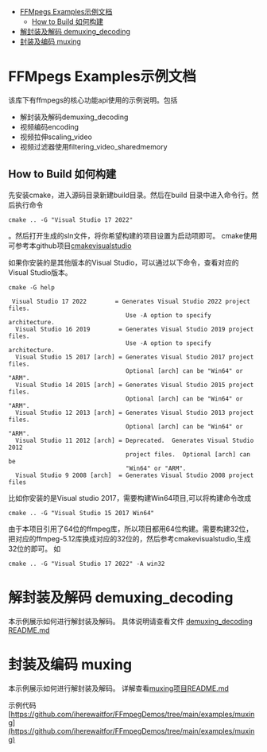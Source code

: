 - [FFMpegs Examples示例文档](#ffmpegs-examples示例文档)
  - [How to Build 如何构建](#how-to-build-如何构建)
- [解封装及解码 demuxing\_decoding](#解封装及解码-demuxing_decoding)
- [封装及编码 muxing](#封装及编码-muxing)


# FFMpegs Examples示例文档
该库下有ffmpegs的核心功能api使用的示例说明。包括 
- 解封装及解码demuxing_decoding
- 视频编码encoding
- 视频拉伸scaling_video
- 视频过滤器使用filtering_video_sharedmemory
## How to Build 如何构建
先安装cmake，进入源码目录新建build目录。然后在build 目录中进入命令行。然后执行命令
```
cmake .. -G "Visual Studio 17 2022"
```
。然后打开生成的sln文件，将你希望构建的项目设置为启动项即可。 cmake使用可参考本github项目[cmakevisualstudio](https://github.com/iherewaitfor/cmakevisualstudio)

如果你安装的是其他版本的Visual Studio，可以通过以下命令，查看对应的Visual Studio版本。
```
cmake -G help
```

```
 Visual Studio 17 2022        = Generates Visual Studio 2022 project files.
                                 Use -A option to specify architecture.
  Visual Studio 16 2019        = Generates Visual Studio 2019 project files.
                                 Use -A option to specify architecture.
  Visual Studio 15 2017 [arch] = Generates Visual Studio 2017 project files.
                                 Optional [arch] can be "Win64" or "ARM".
  Visual Studio 14 2015 [arch] = Generates Visual Studio 2015 project files.
                                 Optional [arch] can be "Win64" or "ARM".
  Visual Studio 12 2013 [arch] = Generates Visual Studio 2013 project files.
                                 Optional [arch] can be "Win64" or "ARM".
  Visual Studio 11 2012 [arch] = Deprecated.  Generates Visual Studio 2012
                                 project files.  Optional [arch] can be
                                 "Win64" or "ARM".
  Visual Studio 9 2008 [arch]  = Generates Visual Studio 2008 project files
```

比如你安装的是Visual studio 2017，需要构建Win64项目,可以将构建命令改成
```
cmake .. -G "Visual Studio 15 2017 Win64"
```


由于本项目引用了64位的ffmpeg库，所以项目都用64位构建。需要构建32位，把对应的ffmpeg-5.12库换成对应的32位的，然后参考cmakevisualstudio,生成32位的即可。
如
```
cmake .. -G "Visual Studio 17 2022" -A win32
```

# 解封装及解码 demuxing_decoding

本示例展示如何进行解封装及解码。
具体说明请查看文件
[demuxing_decoding README.md](https://github.com/iherewaitfor/FFmpegDemos/tree/main/examples/demuxing_decoding)

# 封装及编码 muxing

 本示例展示如何进行解封装及解码。
详解查看[muxing项目README.md](https://github.com/iherewaitfor/FFmpegDemos/blob/main/examples/muxing/README.md)

示例代码[https://github.com/iherewaitfor/FFmpegDemos/tree/main/examples/muxing](https://github.com/iherewaitfor/FFmpegDemos/tree/main/examples/muxing)
